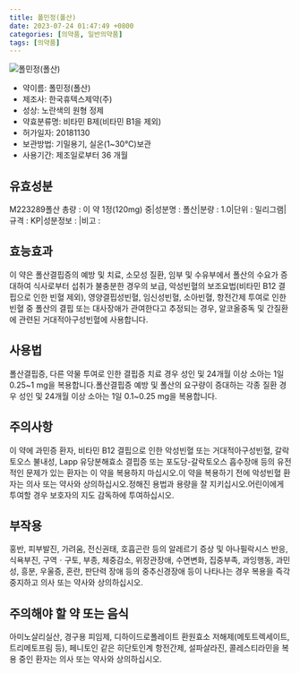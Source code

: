 ```yaml
---
title: 폴민정(폴산)
date: 2023-07-24 01:47:49 +0800
categories: [의약품, 일반의약품]
tags: [의약품]
---
```

![폴민정(폴산)](https://nedrug.mfds.go.kr/pbp/cmn/itemImageDownload/1M_4NHfUroP)

- 약이름: 폴민정(폴산)
- 제조사: 한국휴텍스제약(주)
- 성상: 노란색의 원형 정제
- 약효분류명: 비타민 B제(비타민 B1을 제외)
- 허가일자: 20181130
- 보관방법: 기밀용기, 실온(1~30℃)보관
- 사용기간: 제조일로부터 36 개월
## 유효성분
M223289폴산
총량 : 이 약 1정(120mg) 중|성분명 : 폴산|분량 : 1.0|단위 : 밀리그램|규격 : KP|성분정보 : |비고 :
## 효능효과
이 약은 폴산결핍증의 예방 및 치료, 소모성 질환, 임부 및 수유부에서 폴산의 수요가 증대하여 식사로부터 섭취가 불충분한 경우의 보급, 악성빈혈의 보조요법(비타민 B12 결핍으로 인한 빈혈 제외), 영양결핍성빈혈, 임신성빈혈, 소아빈혈, 항전간제 투여로 인한 빈혈 중 폴산의 결핍 또는 대사장애가 관여한다고 추정되는 경우, 알코올중독 및 간질환에 관련된 거대적아구성빈혈에 사용합니다.
## 사용법
폴산결핍증, 다른 약물 투여로 인한 결핍증 치료 경우 성인 및 24개월 이상 소아는 1일 0.25~1 mg을 복용합니다.폴산결핍증 예방 및 폴산의 요구량이 증대하는 각종 질환 경우 성인 및 24개월 이상 소아는 1일 0.1~0.25 mg을 복용합니다.
## 주의사항
이 약에 과민증 환자, 비타민 B12 결핍으로 인한 악성빈혈 또는 거대적아구성빈혈, 갈락토오스 불내성, Lapp 유당분해효소 결핍증 또는 포도당-갈락토오스 흡수장애 등의 유전적인 문제가 있는 환자는 이 약을 복용하지 마십시오.이 약을 복용하기 전에 악성빈혈 환자는 의사 또는 약사와 상의하십시오.정해진 용법과 용량을 잘 지키십시오.어린이에게 투여할 경우 보호자의 지도 감독하에 투여하십시오.
## 부작용
홍반, 피부발진, 가려움, 전신권태, 호흡곤란 등의 알레르기 증상 및 아나필락시스 반응, 식욕부진, 구역ㆍ구토, 부종, 체중감소, 위장관장애, 수면변화, 집중부족, 과잉행동, 과민성, 흥분, 우울증, 혼란, 판단력 장애 등의 중추신경장애 등이 나타나는 경우 복용을 즉각 중지하고 의사 또는 약사와 상의하십시오.
## 주의해야 할 약 또는 음식
아미노살리실산, 경구용 피임제, 디하이드로폴레이트 환원효소 저해제(메토트렉세이트, 트리메토프림 등), 페니토인 같은 히단토인계 항전간제, 설파살라진, 콜레스티라민을 복용 중인 환자는 의사 또는 약사와 상의하십시오.
